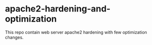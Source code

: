 # apache2-hardening-and-optimization
This repo contain web server apache2 hardening with few optimization changes.
